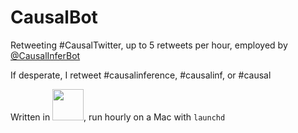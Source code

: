 # CausalBot
Retweeting #CausalTwitter, up to 5 retweets per hour, employed by [@CausalInferBot](https://twitter.com/CausalInferBot)

If desperate, I retweet #causalinference, #causalinf, or #causal

Written in <img src="https://julialang.org/assets/infra/logo.svg" width="50"/>,  run hourly on a Mac with `launchd`

